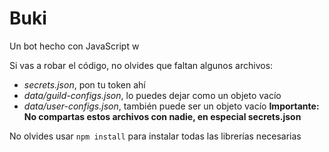 # Buki
Un bot hecho con JavaScript w

Si vas a robar el código, no olvides que faltan algunos archivos:
- *secrets.json*, pon tu token ahí
- *data/guild-configs.json*, lo puedes dejar como un objeto vacío
- *data/user-configs.json*, también puede ser un objeto vacío
**Importante: No compartas estos archivos con nadie, en especial secrets.json**

No olvides usar `npm install` para instalar todas las librerías necesarias